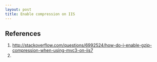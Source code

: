 ```yaml
---
layout: post
title: Enable compression on IIS
---
```


## References
1. http://stackoverflow.com/questions/6992524/how-do-i-enable-gzip-compression-when-using-mvc3-on-iis7
2. 